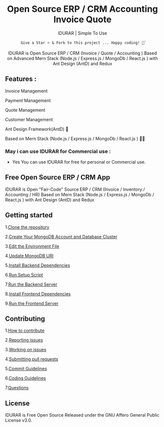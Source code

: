 <div align="center">
<!--     <a href="https://www.idurarapp.com/">
  <img src="https://avatars.githubusercontent.com/u/50052356?s=200&v=4" width="128px" />
    </a> -->
    <h1>Open Source ERP / CRM Accounting Invoice Quote</h1>
    <p align="center">
        <p>IDURAR | Simple To Use</p>
    </p>
    

```
 Give a Star ⭐️ & Fork to this project ... Happy coding! 🤩`
```

IDURAR is Open Source ERP / CRM (Invoice / Quote / Accounting ) Based on Advanced Mern Stack (Node.js / Express.js / MongoDb / React.js ) with Ant Design (AntD) and Redux

</div>


## Features :

Invoice Management

Payment Management

Quote Management

Customer Management

Ant Design Framework(AntD) 🐜

Based on Mern Stack (Node.js / Express.js / MongoDb / React.js ) 👨‍💻

### May i can use IDURAR for Commercial use :

- Yes You can use IDURAR for free for personal or Commercial use.
 
## Free Open Source ERP / CRM App

IDURAR is Open "Fair-Code" Source ERP / CRM (Invoice / Inventory / Accounting / HR) Based on Mern Stack (Node.js / Express.js / MongoDb / React.js ) with Ant Design (AntD) and Redux


## Getting started

1.[Clone the repository](INSTALLATION-INSTRUCTIONS.md#step-1-clone-the-repository)

2.[Create Your MongoDB Account and Database Cluster](INSTALLATION-INSTRUCTIONS.md#Step-2-Create-Your-MongoDB-Account-and-Database-Cluster)

3.[Edit the Environment File](INSTALLATION-INSTRUCTIONS.md#Step-3-Edit-the-Environment-File)

4.[Update MongoDB URI](INSTALLATION-INSTRUCTIONS.md#Step-4-Update-MongoDB-URI)

5.[Install Backend Dependencies](INSTALLATION-INSTRUCTIONS.md#Step-5-Install-Backend-Dependencies)

6.[Run Setup Script](INSTALLATION-INSTRUCTIONS.md#Step-6-Run-Setup-Script)

7.[Run the Backend Server](INSTALLATION-INSTRUCTIONS.md#Step-7-Run-the-Backend-Server)

8.[Install Frontend Dependencies](INSTALLATION-INSTRUCTIONS.md#Step-8-Install-Frontend-Dependencies)

9.[Run the Frontend Server](INSTALLATION-INSTRUCTIONS.md#Step-9-Run-the-Frontend-Server)

## Contributing

1.[How to contribute](https://github.com/Mensa-Philosophical-Circle/idurar/blob/production/CONTRIBUTING.md#how-to-contribute)

2.[Reporting issues](https://github.com/Mensa-Philosophical-Circle/idurar/blob/production/CONTRIBUTING.md#reporting-issues)

3.[Working on issues ](https://github.com/Mensa-Philosophical-Circle/idurar/blob/production/CONTRIBUTING.md#working-on-issues)

4.[Submitting pull requests](https://github.com/Mensa-Philosophical-Circle/idurar/blob/production/CONTRIBUTING.md#submitting-pull-requests)

5.[Commit Guidelines](https://github.com/Mensa-Philosophical-Circle/idurar/blob/production/CONTRIBUTING.md#commit-guidelines)

6.[Coding Guidelines](https://github.com/Mensa-Philosophical-Circle/idurar/blob/production/CONTRIBUTING.md#coding-guidelines)

7.[Questions](https://github.com/Mensa-Philosophical-Circle/idurar/blob/production/CONTRIBUTING.md#questions)


## License

IDURAR is Free Open Source Released under the GNU Affero General Public License v3.0.
